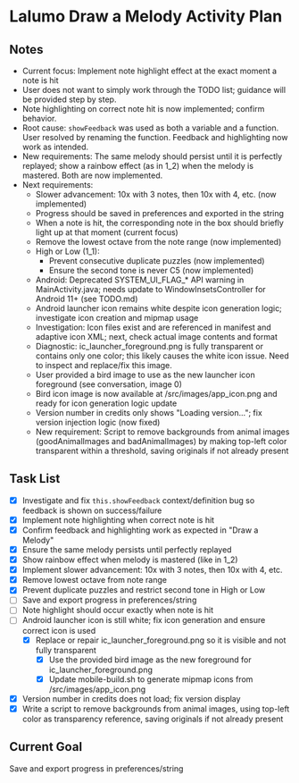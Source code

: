 # Lalumo Draw a Melody Activity Plan

## Notes
- Current focus: Implement note highlight effect at the exact moment a note is hit
- User does not want to simply work through the TODO list; guidance will be provided step by step.
- Note highlighting on correct note hit is now implemented; confirm behavior.
- Root cause: `showFeedback` was used as both a variable and a function. User resolved by renaming the function. Feedback and highlighting now work as intended.
- New requirements: The same melody should persist until it is perfectly replayed; show a rainbow effect (as in 1_2) when the melody is mastered. Both are now implemented.
- Next requirements:
  - Slower advancement: 10x with 3 notes, then 10x with 4, etc. (now implemented)
  - Progress should be saved in preferences and exported in the string
  - When a note is hit, the corresponding note in the box should briefly light up at that moment (current focus)
  - Remove the lowest octave from the note range (now implemented)
  - High or Low (1_1):
    - Prevent consecutive duplicate puzzles (now implemented)
    - Ensure the second tone is never C5 (now implemented)
  - Android: Deprecated SYSTEM_UI_FLAG_* API warning in MainActivity.java; needs update to WindowInsetsController for Android 11+ (see TODO.md)
  - Android launcher icon remains white despite icon generation logic; investigate icon creation and mipmap usage
  - Investigation: Icon files exist and are referenced in manifest and adaptive icon XML; next, check actual image contents and format
  - Diagnostic: ic_launcher_foreground.png is fully transparent or contains only one color; this likely causes the white icon issue. Need to inspect and replace/fix this image.
  - User provided a bird image to use as the new launcher icon foreground (see conversation, image 0)
  - Bird icon image is now available at /src/images/app_icon.png and ready for icon generation logic update
  - Version number in credits only shows "Loading version..."; fix version injection logic (now fixed)
  - New requirement: Script to remove backgrounds from animal images (goodAnimalImages and badAnimalImages) by making top-left color transparent within a threshold, saving originals if not already present

## Task List
- [x] Investigate and fix `this.showFeedback` context/definition bug so feedback is shown on success/failure
- [x] Implement note highlighting when correct note is hit
- [x] Confirm feedback and highlighting work as expected in "Draw a Melody"
- [x] Ensure the same melody persists until perfectly replayed
- [x] Show rainbow effect when melody is mastered (like in 1_2)
- [x] Implement slower advancement: 10x with 3 notes, then 10x with 4, etc.
- [x] Remove lowest octave from note range
- [x] Prevent duplicate puzzles and restrict second tone in High or Low
- [ ] Save and export progress in preferences/string
- [ ] Note highlight should occur exactly when note is hit
- [ ] Android launcher icon is still white; fix icon generation and ensure correct icon is used
  - [x] Replace or repair ic_launcher_foreground.png so it is visible and not fully transparent
    - [x] Use the provided bird image as the new foreground for ic_launcher_foreground.png
    - [x] Update mobile-build.sh to generate mipmap icons from /src/images/app_icon.png
- [x] Version number in credits does not load; fix version display
- [x] Write a script to remove backgrounds from animal images, using top-left color as transparency reference, saving originals if not already present

## Current Goal
Save and export progress in preferences/string